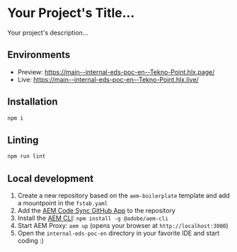 # Your Project's Title...

Your project's description...

## Environments

- Preview: https://main--internal-eds-poc-en--Tekno-Point.hlx.page/
- Live: https://main--internal-eds-poc-en--Tekno-Point.hlx.live/

## Installation

```sh
npm i
```

## Linting

```sh
npm run lint
```

## Local development

1. Create a new repository based on the `aem-boilerplate` template and add a mountpoint in the `fstab.yaml`
1. Add the [AEM Code Sync GitHub App](https://github.com/apps/aem-code-sync) to the repository
1. Install the [AEM CLI](https://github.com/adobe/helix-cli): `npm install -g @adobe/aem-cli`
1. Start AEM Proxy: `aem up` (opens your browser at `http://localhost:3000`)
1. Open the `internal-eds-poc-en` directory in your favorite IDE and start coding :)
